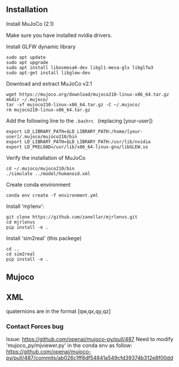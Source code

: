  
## Installation ##

Install MuJoCo (2.1)

Make sure you have installed nvidia drivers.

Install GLFW dynamic library
``` 
sudo apt update
sudo apt upgrade
sudo apt install libosmesa6-dev libgl1-mesa-glx libglfw3
sudo apt-get install libglew-dev
``` 

Download and extract MuJoCo v2.1
``` 
wget https://mujoco.org/download/mujoco210-linux-x86_64.tar.gz
mkdir ~/.mujoco/
tar -xf mujoco210-linux-x86_64.tar.gz -C ~/.mujoco/
rm mujoco210-linux-x86_64.tar.gz 
``` 

Add the following line to the `.bashrc ` (replacing [your-user])
``` 
export LD_LIBRARY_PATH=$LD_LIBRARY_PATH:/home/[your-user]/.mujoco/mujoco210/bin
export LD_LIBRARY_PATH=$LD_LIBRARY_PATH:/usr/lib/nvidia
export LD_PRELOAD=/usr/lib/x86_64-linux-gnu/libGLEW.so
``` 

Verify the installation of MuJoCo
```
cd ~/.mujoco/mujoco210/bin
./simulate ../model/humanoid.xml
```

Create conda environment
```
conda env create -f environment.yml
```
  
Install 'mjrlenv': 
```
git clone https://github.com/zanellar/mjrlenvs.git
cd mjrlenvs
pip install -e .
```

Install 'sim2real' (this packege)
```
cd ..
cd sim2real
pip install -e .
``` 


## Mujoco ##
## XML
quaternions are in the format [qw,qx,qy,qz]

### Contact Forces bug
Issue: https://github.com/openai/mujoco-py/pull/487
Need to modify 'mujoco_py/mjviewer.py' in the conda env as follow:
https://github.com/openai/mujoco-py/pull/487/commits/ab026c1ff8df54841a549cfd39374b312e8f00dd

 